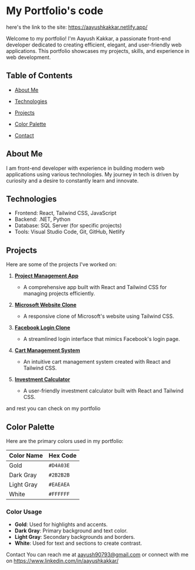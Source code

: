 # My Portfolio's code

here's the link to the site: https://aayushkakkar.netlify.app/

Welcome to my portfolio! I'm Aayush Kakkar, a passionate front-end  developer dedicated to creating efficient, elegant, and user-friendly web applications. This portfolio showcases my projects, skills, and experience in web development.

## Table of Contents

- [About Me](#about-me)
- [Technologies](#technologies)
- [Projects](#projects)
- [Color Palette](#color-palette)

- [Contact](#contact)

## About Me

I am front-end developer with experience in building modern web applications using various technologies. My journey in tech is driven by curiosity and a desire to constantly learn and innovate.

## Technologies

- Frontend: React, Tailwind CSS, JavaScript
- Backend: .NET, Python
- Database: SQL Server (for specific projects)
- Tools: Visual Studio Code, Git, GitHub, Netlify

## Projects

Here are some of the projects I've worked on:

1. **[Project Management App](https://projectmanagingapp.netlify.app/)**
   - A comprehensive app built with React and Tailwind CSS for managing projects efficiently.

2. **[Microsoft Website Clone](https://clonedms.netlify.app/)**
   - A responsive clone of Microsoft's website using Tailwind CSS.

3. **[Facebook Login Clone](https://fbnv.netlify.app/)**
   - A streamlined login interface that mimics Facebook's login page.

4. **[Cart Management System](https://cart-managing.netlify.app/)**
   - An intuitive cart management system created with React and Tailwind CSS.

5. **[Investment Calculator](https://inves-cal.netlify.app/)**
   - A user-friendly investment calculator built with React and Tailwind CSS.

and rest you can check on my portfolio



## Color Palette

Here are the primary colors used in my portfolio:

| Color Name         | Hex Code   |
|--------------------|------------|
| Gold               | `#D4A03E`  |
| Dark Gray          | `#2B2B2B`  |
| Light Gray         | `#EAEAEA`  |
| White              | `#FFFFFF`  |

### Color Usage
- **Gold**: Used for highlights and accents.
- **Dark Gray**: Primary background and text color.
- **Light Gray**: Secondary backgrounds and borders.
- **White**: Used for text and sections to create contrast.

Contact
You can reach me at aayush90793@gmail.com or connect with me on https://www.linkedin.com/in/aayushkakkar/

